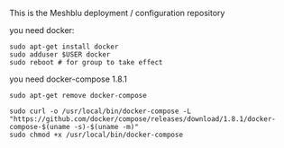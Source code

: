 This is the Meshblu deployment / configuration repository

you need docker:

	sudo apt-get install docker
	sudo adduser $USER docker
	sudo reboot # for group to take effect


you need docker-compose 1.8.1

	sudo apt-get remove docker-compose

	sudo curl -o /usr/local/bin/docker-compose -L "https://github.com/docker/compose/releases/download/1.8.1/docker-compose-$(uname -s)-$(uname -m)"
	sudo chmod +x /usr/local/bin/docker-compose
